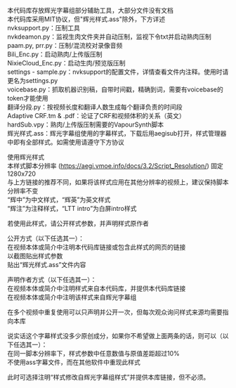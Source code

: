 本代码库存放辉光字幕组部分辅助工具，大部分文件没有文档  
本代码库采用MIT协议，但"辉光样式.ass"除外，下方详述  
nvksupport.py：压制工具  
nvkdeamon.py：监视生肉文件夹并自动压制，监视下令txt并启动熟肉压制  
paam.py, prr.py：压制/混流校对录像音频  
Bili_Enc.py：启动熟肉/上传版压制  
NixieCloud_Enc.py：启动生肉/预览版压制  
settings - sample.py：nvksupport的配置文件，详情查看文件内注释。使用时请更名为settings.py  
voicebase.py：抓取机器识别稿，自带时间戳，精确到词，需要有voicebase的token才能使用  
翻译分段.py：按视频长度和翻译人数生成每个翻译负责的时间段  
Adaptive CRF.tm & .pdf：论证了CRF和视频体积的关系（英文）  
hardSub.vpy：熟肉/上传版压制需要的VapourSynth脚本  
辉光样式.ass：辉光字幕组使用的字幕样式，下载后用aegisub打开，样式管理器中即有全部样式。如需使用请遵守下方协议  
  
使用辉光样式  
本样式脚本分辨率 (https://aegi.vmoe.info/docs/3.2/Script_Resolution/) 固定1280x720  
与上方链接的推荐不同，如果将该样式应用在其他分辨率的视频上，建议保持脚本分辨率不变  
“辉中”为中文样式，“辉英”为英文样式  
“辉注”为注释样式，“LTT intro”为白屏intro样式  
  
若使用此样式，请公开样式参数，并声明样式原作者  
  
公开方式（以下任选其一）：  
在视频本体或简介中注明本代码库链接或包含此样式的网页的链接  
以截图贴出样式参数  
贴出“辉光样式.ass”文件内容  
  
声明作者方式（以下任选其一）：  
在视频本体或简介中注明样式来自本代码库，并提供本代码库链接  
在视频本体或简介中注明该样式来自辉光字幕组  
  
在多个视频中重复使用可以只声明并公开一次，但每次观众询问样式来源均需要指向本库  
  
说实话这个字幕样式没多少原创成分，如果你不希望做上面两条的话，则可以（以下任选其一）：  
在同一脚本分辨率下，样式参数中任意数值与原值差距超过10%  
不使用ass字幕文件，而在其他软件中重现此样式  
  
此时可选择注明“样式修改自辉光字幕组样式”并提供本库链接，但不必须。  
